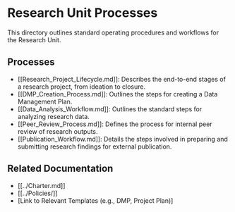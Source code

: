 # Research Unit Processes

This directory outlines standard operating procedures and workflows for the Research Unit.

## Processes

*   [[Research_Project_Lifecycle.md]]: Describes the end-to-end stages of a research project, from ideation to closure.
*   [[DMP_Creation_Process.md]]: Outlines the steps for creating a Data Management Plan.
*   [[Data_Analysis_Workflow.md]]: Outlines the standard steps for analyzing research data.
*   [[Peer_Review_Process.md]]: Defines the process for internal peer review of research outputs.
*   [[Publication_Workflow.md]]: Details the steps involved in preparing and submitting research findings for external publication.

## Related Documentation

*   [[../Charter.md]]
*   [[../Policies/]]
*   [Link to Relevant Templates (e.g., DMP, Project Plan)] 